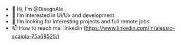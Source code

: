 - 👋 Hi, I’m @DisegnAle
- 👀 I’m interested in Ui/Ux and development
- 💞️ I’m looking for interesting projects and full remote jobs
- 📫 How to reach me: linkedin (https://www.linkedin.com/in/alessio-scaiola-75a68525/)

<!---
DisegnAle/DisegnAle is a ✨ special ✨ repository because its `README.md` (this file) appears on your GitHub profile.
You can click the Preview link to take a look at your changes.
--->
